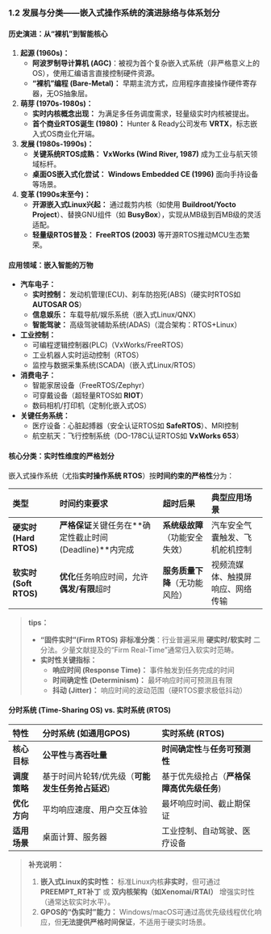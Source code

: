 ### **1.2 发展与分类——嵌入式操作系统的演进脉络与体系划分**

#### **历史演进：从“裸机”到智能核心**

1. **起源 (1960s)：**
   * **阿波罗制导计算机 (AGC)**：被视为首个复杂嵌入式系统（非严格意义上的OS），使用汇编语言直接控制硬件资源。
   * **“裸机”编程 (Bare-Metal)：** 早期主流方式，应用程序直接操作硬件寄存器，无OS抽象层。
2. **萌芽 (1970s-1980s)：**
   * **实时内核概念出现：** 为满足多任务调度需求，轻量级实时内核被提出。
   * **首个商业RTOS诞生 (1980)：** Hunter & Ready公司发布 **VRTX**，标志嵌入式OS商业化开端。
3. **发展 (1980s-1990s)：**
   * **关键系统RTOS成熟：** **VxWorks (Wind River, 1987)** 成为工业与航天领域标杆。
   * **桌面OS嵌入式化尝试：** **Windows Embedded CE (1996)** 面向手持设备等场景。
4. **变革 (1990s末至今)：**
   * **开源嵌入式Linux兴起：** 通过裁剪内核（如使用 **Buildroot/Yocto Project**）、替换GNU组件（如 **BusyBox**），实现从MB级到百MB级的灵活适配。
   * **轻量级RTOS普及：** **FreeRTOS (2003)** 等开源RTOS推动MCU生态繁荣。

#### **应用领域：嵌入智能的万物**

* **汽车电子：**
  * **实时控制：** 发动机管理(ECU)、刹车防抱死(ABS)（硬实时RTOS如 **AUTOSAR OS**）
  * **信息娱乐：** 车载导航/娱乐系统（嵌入式Linux/QNX）
  * **智能驾驶：** 高级驾驶辅助系统(ADAS)（混合架构：RTOS+Linux）
* **工业控制：**
  * 可编程逻辑控制器(PLC)（VxWorks/FreeRTOS）
  * 工业机器人实时运动控制（RTOS）
  * 监控与数据采集系统(SCADA)（嵌入式Linux/RTOS）
* **消费电子：**
  * 智能家居设备（FreeRTOS/Zephyr）
  * 可穿戴设备（超轻量RTOS如 **RIOT**）
  * 数码相机/打印机（定制化嵌入式OS）
* **关键任务系统：**
  * 医疗设备：心脏起搏器（安全认证RTOS如 **SafeRTOS**）、MRI控制
  * 航空航天：飞行控制系统（DO-178C认证RTOS如 **VxWorks 653**）

#### **核心分类：实时性维度的严格划分**

嵌入式操作系统（尤指**实时操作系统 RTOS**）按**时间约束的严格性**分为：

| 类型                  | 时间约束要求                                | 超时后果              | 典型应用场景           |
|:------------------- |:------------------------------------- |:----------------- |:---------------- |
| **硬实时 (Hard RTOS)** | **严格保证**关键任务在**确定性截止时间(Deadline)**内完成 | **系统级故障**（功能安全失效） | 汽车安全气囊触发、飞机舵机控制  |
| **软实时 (Soft RTOS)** | **优化**任务响应时间，允许**偶发/有限**超时            | **服务质量下降**（无功能风险） | 视频流媒体、触摸屏响应、网络传输 |

> **tips：**
> 
> * **“固件实时”(Firm RTOS) 非标准分类**：行业普遍采用 **硬实时/软实时** 二分法。少量文献提及的“Firm Real-Time”通常归入软实时范畴。
> * **实时性关键指标：**
>   * **响应时间 (Response Time)：** 事件触发到任务完成的时间
>   * **时间确定性 (Determinism)：** 最坏响应时间可预测且有限
>   * **抖动 (Jitter)：** 响应时间的波动范围（硬RTOS要求极低抖动）

#### **分时系统 (Time-Sharing OS) vs. 实时系统 (RTOS)**

| 特性       | 分时系统 (如通用GPOS)              | 实时系统 (RTOS)             |
|:-------- |:--------------------------- |:----------------------- |
| **核心目标** | **公平性**与**高吞吐量**            | **时间确定性**与**任务可预测性**    |
| **调度策略** | 基于时间片轮转/优先级（**可能发生任务抢占延迟**) | 基于优先级抢占（**严格保障高优先级任务**) |
| **优化方向** | 平均响应速度、用户交互体验               | 最坏响应时间、截止期保证            |
| **适用场景** | 桌面计算、服务器                    | 工业控制、自动驾驶、医疗设备          |

> **补充说明：**
> 
> 1. **嵌入式Linux的实时性：** 标准Linux内核**非实时**，但可通过 **PREEMPT_RT补丁** 或 **双内核架构（如Xenomai/RTAI）** 增强实时性（通常达软实时水平）。
> 2. **GPOS的“伪实时”能力：** Windows/macOS可通过高优先级线程优化响应，但**无法提供严格时间保证**，不适用于硬实时场景。